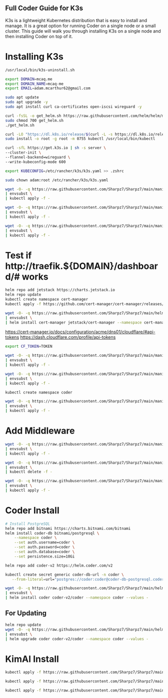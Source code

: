 ## Full Coder Guide for K3s

K3s is a lightweight Kubernetes distribution that is easy to install and manage. It is a great option for running Coder on a single node or a small cluster. This guide will walk you through installing K3s on a single node and then installing Coder on top of it.


# Installing K3s

```bash
/usr/local/bin/k3s-uninstall.sh
```

```bash
export DOMAIN=mcaq.me
export DOMAIN_NAME=mcaq-me
export EMAIL=adam.mcarthur62@gmail.com
```

```bash
sudo apt update
sudo apt upgrade -y
sudo apt install curl ca-certificates open-iscsi wireguard -y
```

```bash
curl -fsSL -o get_helm.sh https://raw.githubusercontent.com/helm/helm/main/scripts/get-helm-3
sudo chmod 700 get_helm.sh
./get_helm.sh
```

```bash
curl -LO "https://dl.k8s.io/release/$(curl -L -s https://dl.k8s.io/release/stable.txt)/bin/linux/amd64/kubectl"
sudo install -o root -g root -m 0755 kubectl /usr/local/bin/kubectl
```

```bash
curl -sfL https://get.k3s.io | sh -s server \
--cluster-init \
--flannel-backend=wireguard \
--write-kubeconfig-mode 600
```

```bash
export KUBECONFIG=/etc/rancher/k3s/k3s.yaml >> .zshrc
```

```bash
sudo chown adam:root /etc/rancher/k3s/k3s.yaml
```

```bash
wget -O- -q https://raw.githubusercontent.com/Sharpz7/Sharpz7/main/manifests/traefik/traefig-config.yaml \
| envsubst \
| kubectl apply -f -
```

```bash
wget -O- -q https://raw.githubusercontent.com/Sharpz7/Sharpz7/main/manifests/traefik/dashboard-service.yaml \
| envsubst \
| kubectl apply -f -
```

```bash
wget -O- -q https://raw.githubusercontent.com/Sharpz7/Sharpz7/main/manifests/traefik/dashboard-ingress.yaml \
| envsubst \
| kubectl apply -f -
```

# Test if http://traefik.${DOMAIN}/dashboard/# works

```bash
helm repo add jetstack https://charts.jetstack.io
helm repo update
kubectl create namespace cert-manager
kubectl apply -f https://github.com/cert-manager/cert-manager/releases/download/v1.11.0/cert-manager.crds.yaml
```

```bash
wget -O- -q https://raw.githubusercontent.com/Sharpz7/Sharpz7/main/helm/cert-manager.yaml \
| envsubst \
| helm install cert-manager jetstack/cert-manager --namespace cert-manager --version v1.11.0 --values -
```

https://cert-manager.io/docs/configuration/acme/dns01/cloudflare/#api-tokens
https://dash.cloudflare.com/profile/api-tokens

```bash
export CF_TOKEN=TOKEN
```

```bash
wget -O- -q https://raw.githubusercontent.com/Sharpz7/Sharpz7/main/manifests/cloudflare/token.yaml \
| envsubst \
| kubectl apply -f -
```

```bash
wget -O- -q https://raw.githubusercontent.com/Sharpz7/Sharpz7/main/manifests/cloudflare/issuer.yaml \
| envsubst \
| kubectl apply -f -
```

```bash
kubectl create namespace coder
```


```bash
wget -O- -q https://raw.githubusercontent.com/Sharpz7/Sharpz7/main/manifests/certs.yaml \
| envsubst \
| kubectl apply -f -
```

# Add Middleware
```bash
wget -O- -q https://raw.githubusercontent.com/Sharpz7/Sharpz7/main/manifests/middleware/https-redirect.yaml \
| envsubst \
| kubectl apply -f -
```

```bash
wget -O- -q https://raw.githubusercontent.com/Sharpz7/Sharpz7/main/manifests/traefik/dashboard-ingress.yaml \
| envsubst \
| kubectl delete -f -
```

```bash
wget -O- -q https://raw.githubusercontent.com/Sharpz7/Sharpz7/main/manifests/traefik/dashboard-ingress-https.yaml \
| envsubst \
| kubectl apply -f -
```

# Coder Install

```bash
# Install PostgreSQL
helm repo add bitnami https://charts.bitnami.com/bitnami
helm install coder-db bitnami/postgresql \
    --namespace coder \
    --set auth.username=coder \
    --set auth.password=coder \
    --set auth.database=coder \
    --set persistence.size=10Gi
```

```bash
helm repo add coder-v2 https://helm.coder.com/v2
```

```bash
kubectl create secret generic coder-db-url -n coder \
   --from-literal=url="postgres://coder:coder@coder-db-postgresql.coder.svc.cluster.local:5432/coder?sslmode=disable"
```

```bash
wget -O- -q https://raw.githubusercontent.com/Sharpz7/Sharpz7/main/helm/coder.yml \
| envsubst \
| helm install coder coder-v2/coder --namespace coder --values -
```

## For Updating

```bash
helm repo update
wget -O- -q https://raw.githubusercontent.com/Sharpz7/Sharpz7/main/helm/coder.yml \
| envsubst \
| helm upgrade coder coder-v2/coder --namespace coder --values -
```

# KimAI Install

```bash
kubectl apply -f https://raw.githubusercontent.com/Sharpz7/Sharpz7/main/manifests/kimai/pv.yaml

kubectl apply -f https://raw.githubusercontent.com/Sharpz7/Sharpz7/main/manifests/kimai/sql.yaml

kubectl apply -f https://raw.githubusercontent.com/Sharpz7/Sharpz7/main/manifests/kimai/main.yaml
```